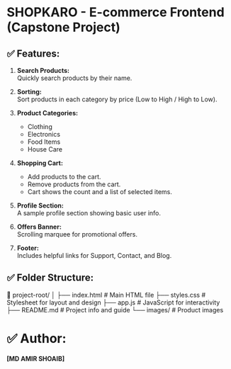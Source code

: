 # SHOPKARO - E-commerce Frontend (Capstone Project)

## ✅ Features:
1. **Search Products:**  
   Quickly search products by their name.
2. **Sorting:**  
   Sort products in each category by price (Low to High / High to Low).
3. **Product Categories:**  
   - Clothing  
   - Electronics  
   - Food Items  
   - House Care
4. **Shopping Cart:**  
   - Add products to the cart.
   - Remove products from the cart.
   - Cart shows the count and a list of selected items.
5. **Profile Section:**  
   A sample profile section showing basic user info.

6. **Offers Banner:**  
   Scrolling marquee for promotional offers.

7. **Footer:**  
   Includes helpful links for Support, Contact, and Blog.
## ✅ Folder Structure:
📂 project-root/
│
├── index.html # Main HTML file
├── styles.css # Stylesheet for layout and design
├── app.js # JavaScript for interactivity
├── README.md # Project info and guide
└── images/ # Product images

# ✅ Author:
**[MD AMIR SHOAIB]**
